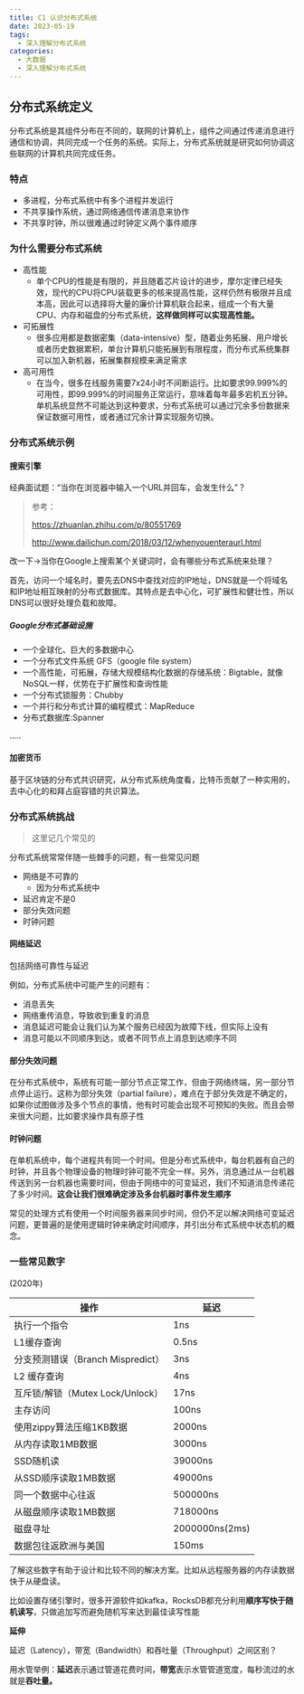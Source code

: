 ```yaml
---
title: C1 认识分布式系统
date: 2023-05-19
tags: 
  - 深入理解分布式系统
categories: 
  - 大数据
  - 深入理解分布式系统
---
```


## 分布式系统定义

分布式系统是其组件分布在不同的，联网的计算机上，组件之间通过传递消息进行通信和协调，共同完成一个任务的系统。实际上，分布式系统就是研究如何协调这些联网的计算机共同完成任务。

### 特点

- 多进程，分布式系统中有多个进程并发运行
- 不共享操作系统，通过网络通信传递消息来协作
- 不共享时钟，所以很难通过时钟定义两个事件顺序

### 为什么需要分布式系统

- 高性能
  - 单个CPU的性能是有限的，并且随着芯片设计的进步，摩尔定律已经失效，现代的CPU将CPU装载更多的核来提高性能，这样仍然有极限并且成本高，因此可以选择将大量的廉价计算机联合起来，组成一个有大量CPU、内存和磁盘的分布式系统，**这样做同样可以实现高性能。**
- 可拓展性
  - 很多应用都是数据密集（data-intensive）型，随着业务拓展、用户增长或者历史数据累积，单台计算机只能拓展到有限程度，而分布式系统集群可以加入新机器，拓展集群规模来满足需求
- 高可用性
  - 在当今，很多在线服务需要7x24小时不间断运行。比如要求99.999%的可用性，即99.999%的时间服务正常运行，意味着每年最多宕机五分钟。单机系统显然不可能达到这种要求，分布式系统可以通过冗余多份数据来保证数据可用性，或者通过冗余计算实现服务切换。

### 分布式系统示例

#### 搜索引擎

经典面试题：“当你在浏览器中输入一个URL并回车，会发生什么”？

> 参考：
>
>  https://zhuanlan.zhihu.com/p/80551769
>
> http://www.dailichun.com/2018/03/12/whenyouenteraurl.html

改一下->当你在Google上搜索某个关键词时，会有哪些分布式系统来处理？

首先，访问一个域名时，要先去DNS中查找对应的IP地址，DNS就是一个将域名和IP地址相互映射的分布式数据库。其特点是去中心化，可扩展性和健壮性，所以DNS可以很好处理负载和故障。

##### Google分布式基础设施

- 一个全球化、巨大的多数据中心
- 一个分布式文件系统 GFS（google file system）
- 一个高性能，可拓展，存储大规模结构化数据的存储系统：Bigtable，就像NoSQL一样，优势在于扩展性和查询性能
- 一个分布式锁服务：Chubby
- 一个并行和分布式计算的编程模式：MapReduce
- 分布式数据库:Spanner

.....

#### 加密货币

基于区块链的分布式共识研究，从分布式系统角度看，比特币贡献了一种实用的，去中心化的和拜占庭容错的共识算法。

### 分布式系统挑战

> 这里记几个常见的

分布式系统常常伴随一些棘手的问题，有一些常见问题

- 网络是不可靠的
  - 因为分布式系统中
- 延迟肯定不是0
- 部分失效问题
- 时钟问题

#### 网络延迟

包括网络可靠性与延迟

例如，分布式系统中可能产生的问题有：

- 消息丢失
- 网络重传消息，导致收到重复的消息
- 消息延迟可能会让我们认为某个服务已经因为故障下线，但实际上没有
- 消息可能以不同顺序到达，或者不同节点上消息到达顺序不同

#### 部分失效问题

在分布式系统中，系统有可能一部分节点正常工作，但由于网络终端，另一部分节点停止运行。这称为部分失效（partial failure），难点在于部分失效是不确定的，如果你试图做涉及多个节点的事情，他有时可能会出现不可预知的失败。而且会带来很大问题，比如要求操作具有原子性

#### 时钟问题

在单机系统中，每个进程共有同一个时间。但是分布式系统中，每台机器有自己的时钟，并且各个物理设备的物理时钟可能不完全一样。另外，消息通过从一台机器传送到另一台机器也需要时间，但由于网络中的可变延迟，我们不知道消息传递花了多少时间。**这会让我们很难确定涉及多台机器时事件发生顺序**

常见的处理方式有使用一个时间服务器来同步时间，但仍不足以解决网络可变延迟问题，更普遍的是使用逻辑时钟来确定时间顺序，并引出分布式系统中状态机的概念。

### 一些常见数字

(2020年)

| 操作                              | 延迟           |
| --------------------------------- | -------------- |
| 执行一个指令                      | 1ns            |
| L1缓存查询                        | 0.5ns          |
| 分支预测错误（Branch Mispredict） | 3ns            |
| L2 缓存查询                       | 4ns            |
| 互斥锁/解锁（Mutex Lock/Unlock）  | 17ns           |
| 主存访问                          | 100ns          |
| 使用zippy算法压缩1KB数据          | 2000ns         |
| 从内存读取1MB数据                 | 3000ns         |
| SSD随机读                         | 39000ns        |
| 从SSD顺序读取1MB数据              | 49000ns        |
| 同一个数据中心往返                | 500000ns       |
| 从磁盘顺序读取1MB数据             | 718000ns       |
| 磁盘寻址                          | 2000000ns(2ms) |
| 数据包往返欧洲与美国              | 150ms          |

了解这些数字有助于设计和比较不同的解决方案。比如从远程服务器的内存读数据快于从硬盘读。

比如设置存储引擎时，很多开源软件如kafka，RocksDB都充分利用**顺序写快于随机读写**，只做追加写而避免随机写来达到最佳读写性能

**延伸**

延迟（Latency），带宽（Bandwidth）和吞吐量（Throughput）之间区别？

用水管举例：**延迟**表示通过管道花费时间，**带宽**表示水管管道宽度，每秒流过的水就是**吞吐量。**

